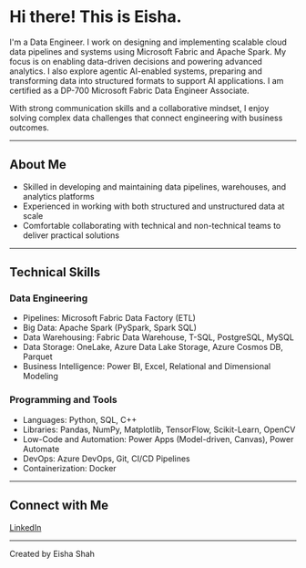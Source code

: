# Hi there! This is Eisha.


I'm a Data Engineer. I work on designing and implementing scalable cloud data pipelines and systems using Microsoft Fabric and Apache Spark. My focus is on enabling data-driven decisions and powering advanced analytics. I also explore agentic AI-enabled systems, preparing and transforming data into structured formats to support AI applications. I am certified as a DP-700 Microsoft Fabric Data Engineer Associate.

With strong communication skills and a collaborative mindset, I enjoy solving complex data challenges that connect engineering with business outcomes.

---

## About Me

* Skilled in developing and maintaining data pipelines, warehouses, and analytics platforms
* Experienced in working with both structured and unstructured data at scale
* Comfortable collaborating with technical and non-technical teams to deliver practical solutions

---

## Technical Skills

### Data Engineering

* Pipelines: Microsoft Fabric Data Factory (ETL)
* Big Data: Apache Spark (PySpark, Spark SQL)
* Data Warehousing: Fabric Data Warehouse, T-SQL, PostgreSQL, MySQL
* Data Storage: OneLake, Azure Data Lake Storage, Azure Cosmos DB, Parquet
* Business Intelligence: Power BI, Excel, Relational and Dimensional Modeling

### Programming and Tools

* Languages: Python, SQL, C++
* Libraries: Pandas, NumPy, Matplotlib, TensorFlow, Scikit-Learn, OpenCV
* Low-Code and Automation: Power Apps (Model-driven, Canvas), Power Automate
* DevOps: Azure DevOps, Git, CI/CD Pipelines
* Containerization: Docker

---

## Connect with Me

[LinkedIn](https://linkedin.com/in/eisha-shah/) 

---

Created by Eisha Shah

